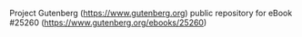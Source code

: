 Project Gutenberg (https://www.gutenberg.org) public repository for eBook #25260 (https://www.gutenberg.org/ebooks/25260)
